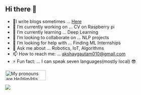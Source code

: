 ## Hi there 👋
<!--
**Gautam-flash/Gautam-flash** is a ✨ _special_ ✨ repository because its `README.md` (this file) appears on your GitHub profile.

Here are some ideas to get you started:
-->
- 🎉I write blogs sometimes ... [Here](https://akshaygautam010.wixsite.com/techdrop)
- 🔭 I’m currently working on ... CV on Raspberry pi
- 🌱 I’m currently learning ... Deep Learning
- 👯 I’m looking to collaborate on ... NLP projects
- 🤔 I’m looking for help with ... Finding ML Internships
- 💬 Ask me about ... Robotics, IoT, Algorithms
- 📫 How to reach me: ... akshaygautam010@gmail.com
- ⚡ Fun fact: ... I can speak seven languages(mostly local) 😎

<a href="https://pronouns.vercel.app" title="Add pronouns to your own profile">
  <img src="https://pronouns.vercel.app/He/Him/His?gradient=windy" width="128" height="32" alt="My pronouns are He/Him/His">
</a>

<br/>

<a href="https://twitter.com/Gautam_AK_"><img src="https://img.shields.io/badge/twitter-%231DA1F2.svg?&style=for-the-badge&logo=twitter&logoColor=white"></a>
<!-- <a href="https://scrapbook.hackclub.com/akshaygautam010"><img src="https://img.shields.io/badge/scrapbook-%23EC3750.svg?&style=for-the-badge&logo=hack-club&logoColor=white"></a> -->
